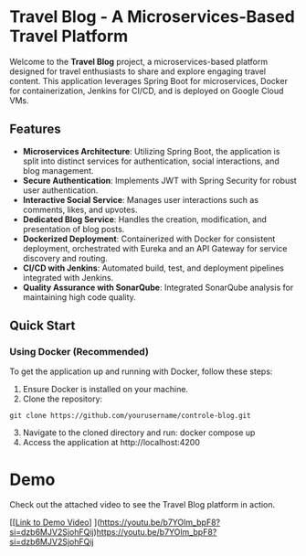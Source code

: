 # Travel Blog - A Microservices-Based Travel Platform

Welcome to the **Travel Blog** project, a microservices-based platform designed for travel enthusiasts to share and explore engaging travel content. This application leverages Spring Boot for microservices, Docker for containerization, Jenkins for CI/CD, and is deployed on Google Cloud VMs.

## Features

- **Microservices Architecture**: Utilizing Spring Boot, the application is split into distinct services for authentication, social interactions, and blog management.
- **Secure Authentication**: Implements JWT with Spring Security for robust user authentication.
- **Interactive Social Service**: Manages user interactions such as comments, likes, and upvotes.
- **Dedicated Blog Service**: Handles the creation, modification, and presentation of blog posts.
- **Dockerized Deployment**: Containerized with Docker for consistent deployment, orchestrated with Eureka and an API Gateway for service discovery and routing.
- **CI/CD with Jenkins**: Automated build, test, and deployment pipelines integrated with Jenkins.
- **Quality Assurance with SonarQube**: Integrated SonarQube analysis for maintaining high code quality.

## Quick Start

### Using Docker (Recommended)

To get the application up and running with Docker, follow these steps:

1. Ensure Docker is installed on your machine.
2. Clone the repository:
```
git clone https://github.com/yourusername/controle-blog.git
```
3. Navigate to the cloned directory and run: docker compose up
4. Access the application at http://localhost:4200

# Demo
Check out the attached video to see the Travel Blog platform in action.

[[[Link to Demo Video](https://youtu.be/b7YOlm_bpF8?si=dzb6MJV2SjohFQij)]
](https://youtu.be/b7YOlm_bpF8?si=dzb6MJV2SjohFQij)https://youtu.be/b7YOlm_bpF8?si=dzb6MJV2SjohFQij



